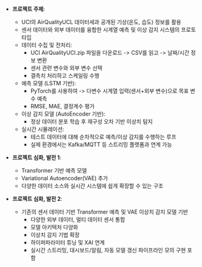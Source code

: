 - **프로젝트 주제**:
    - UCI의 AirQualityUCL 데이터세과 공개된 기상(온도, 습도) 정보를 활용
    - 센서 데이터와 외부 데이터를 융합한 시계열 예측 및 이상 감지 시스템의 프로토타입
    - 데이터 수집 및 전처리:
        - UCI AirQualityUCI.zip 파일을 다운로드 -> CSV를 읽고 -> 날짜/시간 정보 변환
        - 센서 관련 변수와 외부 변수 선택
        - 결측치 처리하고 스케일링 수행
    - 예측 모델 (LSTM 기반):
        - PyTorch를 사용하여 -> 다변수 시계열 입력(센서+외부 변수)으로 목표 변수 예측
        - RMSE, MAE, 결정계수 평가
    - 이상 감지 모델 (AutoEncoder 기반):
        - 정상 데이터 분포 학습 후 재구성 오차 기반 이상치 탐지
    - 실시간 시뮬레이션:
      - 테스트 데이터에 대해 순차적으로 예측/이상 감지를 수행하는 루프
      - 실제 환경에서는 Kafka/MQTT 등 스트리밍 플랫폼과 연계 가능


- **프로젝트 심화, 발전 1**:
    - Transformer 기반 예측 모델
    - Variational Autoencoder(VAE) 추가
    - 다양한 데이터 소스와 실시간 시스템에 쉽게 확장할 수 있는 구조
 
- **프로젝트 심화, 발전 2**:
    - 기존의 센서 데이터 기반 Transformer 예측 및 VAE 이상치 감지 모델 기반
        - 다양한 외부 데이터, 멀티 데이터 센서 통합
        - 모델 아키텍처 다양화
        - 이상치 감지 기법 확장
        - 하이퍼파라미터 튜닝 및 XAI 연계
        - 실시간 스트리밍, 대시보드/알림, 자동 모델 갱신 파이프라인 모의 구현 포함
